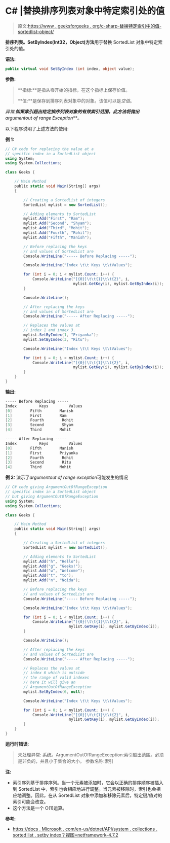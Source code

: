 # C# |替换排序列表对象中特定索引处的值

> 原文:[https://www . geeksforgeeks . org/c-sharp-替换特定索引中的值-sortedlist-object/](https://www.geeksforgeeks.org/c-sharp-replacing-the-value-at-a-specific-index-in-a-sortedlist-object/)

**排序列表。SetByIndex(Int32，Object)方法**用于替换 SortedList 对象中特定索引处的值。

**语法:**

```cs
public virtual void SetByIndex (int index, object value);
```

**参数:**

> **指标:**是指从零开始的指标，在这个指标上保存价值。
> 
> **值:**是保存到排序列表对象中的对象。该值可以是*空值*。

**异常:**如果索引超出给定排序列表对象的有效索引范围，此方法将抛出***argumentout of range Exception***。

以下程序说明了上述方法的使用:

**例 1:**

```cs
// C# code for replacing the value at a
// specific index in a SortedList object
using System;
using System.Collections;

class Geeks {

    // Main Method
    public static void Main(String[] args)
    {

        // Creating a SortedList of integers
        SortedList mylist = new SortedList();

        // Adding elements to SortedList
        mylist.Add("First", "Ram");
        mylist.Add("Second", "Shyam");
        mylist.Add("Third", "Mohit");
        mylist.Add("Fourth", "Rohit");
        mylist.Add("Fifth", "Manish");

        // Before replacing the keys
        // and values of SortedList are
        Console.WriteLine("----- Before Replacing -----");

        Console.WriteLine("Index \t\t Keys \t\tValues");

        for (int i = 0; i < mylist.Count; i++) {
            Console.WriteLine("[{0}]\t\t{1}\t\t{2}", i,
                              mylist.GetKey(i), mylist.GetByIndex(i));
        }

        Console.WriteLine();

        // After replacing the keys
        // and values of SortedList are
        Console.WriteLine("----- After Replacing -----");

        // Replaces the values at
        // index 1 and index 3.
        mylist.SetByIndex(1, "Priyanka");
        mylist.SetByIndex(3, "Ritu");

        Console.WriteLine("Index \t\t Keys \t\tValues");

        for (int i = 0; i < mylist.Count; i++) {
            Console.WriteLine("[{0}]\t\t{1}\t\t{2}", i,
                              mylist.GetKey(i), mylist.GetByIndex(i));
        }
    }
}
```

**输出:**

```cs
----- Before Replacing -----
Index          Keys         Values
[0]        Fifth        Manish
[1]        First        Ram
[2]        Fourth        Rohit
[3]        Second        Shyam
[4]        Third        Mohit

----- After Replacing -----
Index          Keys         Values
[0]        Fifth        Manish
[1]        First        Priyanka
[2]        Fourth        Rohit
[3]        Second        Ritu
[4]        Third        Mohit

```

**例 2:** 演示了*argumentout of range exception*可能发生的情况

```cs
// C# code giving ArgumentOutOfRangeException 
// specific index in a SortedList object
// but giving ArgumentOutOfRangeException 
using System;
using System.Collections;

class Geeks {

    // Main Method
    public static void Main(String[] args)
    {

        // Creating a SortedList of integers
        SortedList mylist = new SortedList();

        // Adding elements to SortedList
        mylist.Add("h", "Hello"); 
        mylist.Add("g", "Geeks!"); 
        mylist.Add("w", "Welcome");
        mylist.Add("t", "to");
        mylist.Add("n", "Noida"); 

        // Before replacing the keys
        // and values of SortedList are
        Console.WriteLine("----- Before Replacing -----");

        Console.WriteLine("Index \t\t Keys \t\tValues");

        for (int i = 0; i < mylist.Count; i++) {
            Console.WriteLine("[{0}]\t\t{1}\t\t{2}", i,
                            mylist.GetKey(i), mylist.GetByIndex(i));
        }

        Console.WriteLine();

        // After replacing the keys
        // and values of SortedList are
        Console.WriteLine("----- After Replacing -----");

        // Replaces the values at
        // index 6 which is outside 
        // the range of valid indexes
        // here it will give an
        // ArgumentOutOfRangeException
        mylist.SetByIndex(6, null);

        Console.WriteLine("Index \t\t Keys \t\tValues");

        for (int i = 0; i < mylist.Count; i++) {
            Console.WriteLine("[{0}]\t\t{1}\t\t{2}", i,
                            mylist.GetKey(i), mylist.GetByIndex(i));
        }
    }
}
```

**运行时错误:**

> 未处理异常:
> 系统。ArgumentOutOfRangeException:索引超出范围。必须是非负的，并且小于集合的大小。
> 参数名称:索引

**注:**

*   索引序列基于排序序列。当一个元素被添加时，它会以正确的排序顺序被插入到 SortedList 中，索引也会相应地进行调整。当元素被移除时，索引也会相应地调整。因此，在从 SortedList 对象中添加和移除元素后，特定键/值对的索引可能会改变。
*   这个方法是一个 O(1)运算。

**参考:**

*   [https://docs . Microsoft . com/en-us/dotnet/API/system . collections . sorted list . setby index？视图=netframework-4.7.2](https://docs.microsoft.com/en-us/dotnet/api/system.collections.sortedlist.setbyindex?view=netframework-4.7.2)